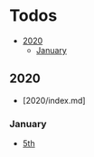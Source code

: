 # Todos

- [2020](#2020)
  - [January](#january)

## 2020

- [2020/index.md]

### January

- [5th](2020/01/05/index.md)
